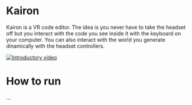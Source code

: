 # Kairon

Kairon is a VR code editor. The idea is you never have to take the headset off but you interact with the code you see inside it with the keyboard on your computer. You can also interact with the world you generate dinamically with the headset controllers.

[![Introductory video](https://mockmechanics.com/mechanics/thumbnail-yt.png)](https://www.youtube.com/watch?v=HrwxbQj5mj0)

# How to run

...
